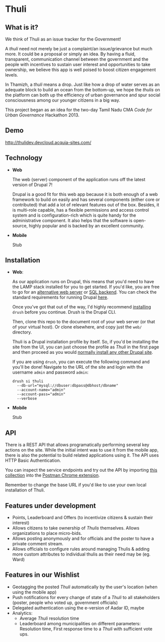 Thuli
=====

What is it?
-----------

We think of Thuli as an issue tracker for the Government!

A *thuli* need not merely be just a complaint/an issue/grievance but much more. It could be a proposal or simply an idea. By having a fluid, transparent, communication channel between the government and the people with incentives to sustain user interest and opportunities to take ownership, we believe this app is well poised to boost citizen engagement levels.

In Thamizh, a *thuli* means a drop. Just like how a drop of water serves as an adequate block to build an ocean from the bottom-up, we hope the *thulis* on the platform can both up the efficiency of urban governance and spur social consciousness among our younger citizens in a big way.

This project began as an idea for the two-day Tamil Nadu CMA *Code for Urban Governance* Hackathon 2013.

Demo
----

http://thulidev.devcloud.acquia-sites.com/

Technology
----------

- **Web**

  The web (server) component of the application runs off the latest version of Drupal 7!
  
  Drupal is a good fit for this web app because it is both enough of a web framework to build on easily and has several components (either core or contributed) that add a lot of relevant features out of the box. Besides, it is multi-role capable, has a flexible permissions and access control system and is configuration-rich which is quite handy for the administrative component. It also helps that the software is open-source, highly popular and is backed by an excellent community.

- **Mobile**

  Stub

Installation
------------

- **Web**:

  As our application runs on Drupal, this means that you'd need to have the LAMP stack installed for you to get started. If you'd like, you are free to go for an [alternative web server](http://wiki.nginx.org/Drupal) or [SQL backend](https://drupal.org/module-categories/database-drivers). You can check the standard requirements for running Drupal [here](https://drupal.org/requirements).

  Once you've got that out of the way, I'd highly recommend [installing](http://drush.ws) `drush` before you continue. Drush is the Drupal CLI.

  Then, clone this repo to the document root of your web server (or that of your virtual host). Or clone elsewhere, and copy just the `web/` directory.

  Thuli is a Drupal installation profile by itself. So, if you'd be installing the site from the UI, you can just choose the profile as *Thuli* in the first page and then proceed as you would [normally install any other Drupal site](https://drupal.org/documentation/install/beginners).

  If you are using `drush`, you can execute the following command and you'll be done! Navigate to the URL of the site and login with the username `admin` and password `admin`:

      drush si thuli 
        --db-url="mysql://dbuser:dbpass@dbhost/dbname"
        --account-name="admin"
        --account-pass="admin"
        --verbose

- **Mobile**

  Stub

API
---

There is a REST API that allows programatically performing several key actions on the site. While the initial intent was to use it from the mobile app, there is also the potential to build related applications using it. The API uses HTTP Basic Authentication.

You can inspect the service endpoints and try out the API by importing [this collection](https://www.getpostman.com/collections/608629715bac0be5ac21) into the [Postman Chrome extension](https://chrome.google.com/webstore/detail/postman-rest-client/fdmmgilgnpjigdojojpjoooidkmcomcm?hl=en).

Remember to change the base URL if you'd like to use your own local installation of Thuli.

Features under development
--------------------------
- Points, Leaderboard and Offers (to incentivize citizens & sustain their interest)
- Allows citizens to take ownership of *Thulis* themselves. Allows organizations to place micro-bids.
- Allows posting anonymously and for officials and the poster to have a private comment stream.
- Allows officials to configure rules around managing Thulis & adding more custom attributes to individual thulis as their need may be (eg. Ward)

Features in our Wishlist
------------------------
- Geotagging the posted *Thuli* automatically by the user's location (when using the mobile app)
- Push notifications for every change of state of a *Thuli* to all stakeholders (poster, people who voted up, government officials)
- Delegated authentication using the e-version of Aadar ID, maybe
- Analytics:
  - Average *Thuli* resolution time
  - Leaderboard among municipalities on different parameters: Resolution time, First response time to a *Thuli* with sufficient vote ups.
